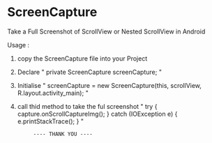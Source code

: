# ScreenCapture
Take a Full Screenshot of ScrollView or Nested ScrollView in Android

Usage :
1. copy the ScreenCapture file into your Project
2. Declare 
  " private ScreenCapture screenCapture; "
3. Initialise
  " screenCapture = new ScreenCapture(this, scrollView, R.layout.activity_main); "
4. call thid method to take the ful screenshot
  " try {
                capture.onScrollCaptureImg();
            } catch (IOException e) {
                e.printStackTrace();
            } "
            
            ---- THANK YOU ----
